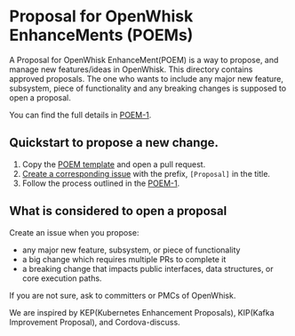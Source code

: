 <!--
#
# Licensed to the Apache Software Foundation (ASF) under one or more
# contributor license agreements.  See the NOTICE file distributed with
# this work for additional information regarding copyright ownership.
# The ASF licenses this file to You under the Apache License, Version 2.0
# (the "License"); you may not use this file except in compliance with
# the License.  You may obtain a copy of the License at
#
#     http://www.apache.org/licenses/LICENSE-2.0
#
# Unless required by applicable law or agreed to in writing, software
# distributed under the License is distributed on an "AS IS" BASIS,
# WITHOUT WARRANTIES OR CONDITIONS OF ANY KIND, either express or implied.
# See the License for the specific language governing permissions and
# limitations under the License.
#
-->

# Proposal for OpenWhisk EnhanceMents (POEMs)

A Proposal for OpenWhisk EnhanceMent(POEM) is a way to propose, and manage new features/ideas in OpenWhisk.
This directory contains approved proposals. The one who wants to include any major new feature, subsystem, piece of functionality and any breaking changes is supposed to open a proposal.

You can find the full details in [POEM-1](./POEM-1-proposal-for-openwhisk-enhancements.md).

## Quickstart to propose a new change.
1. Copy the [POEM template](./POEM-N-template.md) and open a pull request.
2. [Create a corresponding issue](/issues/new?template=proposal.md) with the prefix, `[Proposal]` in the title.
3. Follow the process outlined in the [POEM-1](./POEM-1-proposal-for-openwhisk-enhancements.md).

## What is considered to open a proposal
Create an issue when you propose:
 * any major new feature, subsystem, or piece of functionality
 * a big change which requires multiple PRs to complete it
 * a breaking change that impacts public interfaces, data structures, or core execution paths.

If you are not sure, ask to committers or PMCs of OpenWhisk.

We are inspired by KEP(Kubernetes Enhancement Proposals), KIP(Kafka Improvement Proposal), and Cordova-discuss.
